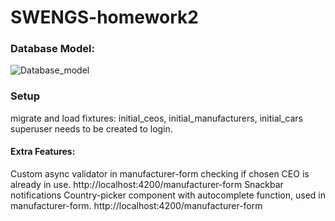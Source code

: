 # SWENGS-homework2
### Database Model:
![Database_model](swengs-database-model.png)
### Setup
migrate and load fixtures: initial_ceos, initial_manufacturers, initial_cars
superuser needs to be created to login.
#### Extra Features:
Custom async validator in manufacturer-form checking if chosen CEO is already in use. http://localhost:4200/manufacturer-form
Snackbar notifications
Country-picker component with autocomplete function, used in manufacturer-form. http://localhost:4200/manufacturer-form
